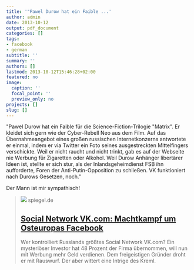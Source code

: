 ```yaml
---
title: '"Pawel Durow hat ein Faible ...'
author: admin
date: 2013-10-12
output: pdf_document
categories: []
tags:
- facebook
- german
subtitle: ''
summary: ''
authors: []
lastmod: 2013-10-12T15:46:28+02:00
featured: no
image:
  caption: ''
  focal_point: ''
  preview_only: no
projects: []
slug: []
---
```

"Pawel Durow hat ein Faible für die Science-Fiction-Trilogie "Matrix". Er kleidet sich gern wie der Cyber-Rebell Neo aus dem Film. Auf das Übernahmeangebot eines großen russischen Internetkonzerns antwortete er einmal, indem er via Twitter ein Foto seines ausgestreckten Mittelfingers verschickte. Weil er nicht raucht und nicht trinkt, gab es auf der Webseite nie Werbung für Zigaretten oder Alkohol. Weil Durow Anhänger libertärer Ideen ist, stellte er sich stur, als der Inlandsgeheimdienst FSB ihn aufforderte, Foren der Anti-Putin-Opposition zu schließen. VK funktioniert nach Durows Gesetzen, noch."

Der Mann ist mir sympathisch!
> [![](https://cdn.prod.www.spiegel.de/images/1739ed88-0001-0004-0000-000000553795_w1280_r1.77_fpx40.66_fpy44.98.jpg)](http://www.spiegel.de/netzwelt/web/social-network-vk-com-machtkampf-um-osteuropas-facebook-a-926753.html)
> spiegel.de
> ## [Social Network VK.com: Machtkampf um Osteuropas Facebook](http://www.spiegel.de/netzwelt/web/social-network-vk-com-machtkampf-um-osteuropas-facebook-a-926753.html)
>
>Wer kontrolliert Russlands größtes Social Network VK.com? Ein mysteriöser Investor hat 48 Prozent der Firma übernommen, will nun mit Werbung mehr Geld verdienen. Dem freigeistigen Gründer droht er mit Rauswurf. Der aber wittert eine Intrige des Kreml.

